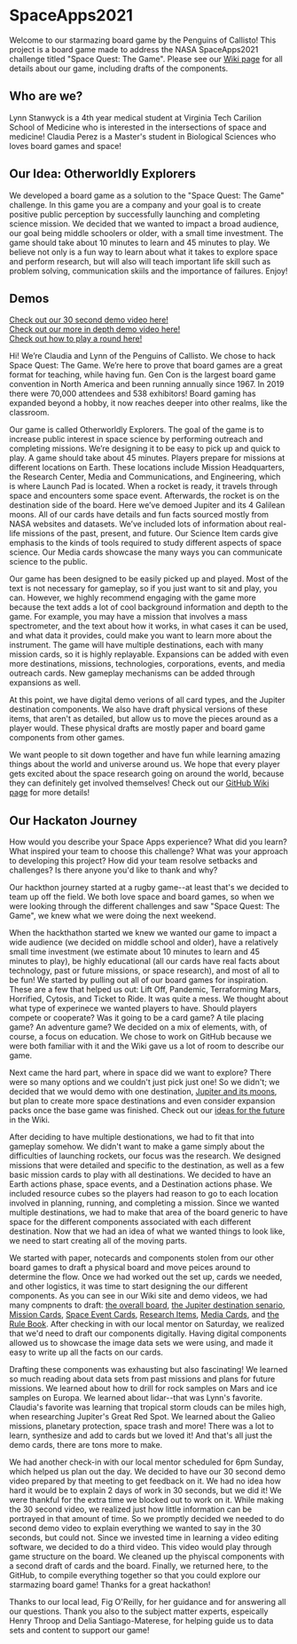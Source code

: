# SpaceApps2021
Welcome to our starmazing board game by the Penguins of Callisto! This project is a board game made to address the NASA SpaceApps2021 challenge titled "Space Quest: The Game". Please see our [Wiki page](https://github.com/lkstanwyck/SpaceApps2021/wiki) for all details about our game, including drafts of the components.

## Who are we?

Lynn Stanwyck is a 4th year medical student at Virginia Tech Carilion School of Medicine who is interested in the intersections of space and medicine!
Claudia Perez is a Master's student in Biological Sciences who loves board games and space!


## Our Idea: Otherworldly Explorers
We developed a board game as a solution to the "Space Quest: The Game" challenge. In this game you are a company and your goal is to create positive public perception by successfully launching and completing science mission. We decided that we wanted to impact a broad audience, our goal being middle schoolers or older, with a small time investment. The game should take about 10 minutes to learn and 45 minutes to play. We believe not only is a fun way to learn about what it takes to explore space and perform research, but will also will teach important life skill such as problem solving, communication skiils and the importance of failures. Enjoy!


## Demos

[Check out our 30 second demo video here!](https://youtu.be/OQqrTKpcdfU)          
[Check out our more in depth demo video here!](https://youtu.be/ifjC1pgIFUM)          
[Check out how to play a round here!](https://youtu.be/OQqrTKpcdfU)

Hi! We’re Claudia and Lynn of the Penguins of Callisto. We chose to hack Space Quest: The Game. We’re here to prove that board games are a great format for teaching, while having fun. Gen Con is the largest board game convention in North America and been running annually since 1967. In 2019 there were 70,000 attendees and 538 exhibitors! Board gaming has expanded beyond a hobby, it now reaches deeper into other realms, like the classroom.

Our game is called Otherworldly Explorers. The goal of the game is to increase public interest in space science by performing outreach and completing missions. We’re designing it to be easy to pick up and quick to play. A game should take about 45 minutes. Players prepare for missions at different locations on Earth. These locations include Mission Headquarters, the Research Center, Media and Communications, and Engineering, which is where Launch Pad is located. When a rocket is ready, it travels through space and encounters some space event. Afterwards, the rocket is on the destination side of the board. Here we’ve demoed Jupiter and its 4 Galilean moons. All of our cards have details and fun facts sourced mostly from NASA websites and datasets. We’ve included lots of information about real-life missions of the past, present, and future. Our Science Item cards give emphasis to the kinds of tools required to study different aspects of space science. Our Media cards showcase the many ways you can communicate science to the public.  

Our game has been designed to be easily picked up and played. Most of the text is not necessary for gameplay, so if you just want to sit and play, you can. However, we highly recommend engaging with the game more because the text adds a lot of cool background information and depth to the game. For example, you may have a mission that involves a mass spectrometer, and the text about how it works, in what cases it can be used, and what data it provides, could make you want to learn more about the instrument. The game will have multiple destinations, each with many mission cards, so it is highly replayable. Expansions can be added with even more destinations, missions, technologies, corporations, events, and media outreach cards. New gameplay mechanisms can be added through expansions as well. 

At this point, we have digital demo verions of all card types, and the Jupiter destination components. We also have draft physical versions of these items, that aren't as detailed, but allow us to move the pieces around as a player would. These physical drafts are mostly paper and board game components from other games. 

We want people to sit down together and have fun while learning amazing things about the world and universe around us. We hope that every player gets excited about the space research going on around the world, because they can definitely get involved themselves! Check out our [GitHub Wiki page](https://github.com/lkstanwyck/SpaceApps2021/wiki) for more details!


## Our Hackaton Journey

How would you describe your Space Apps experience? What did you learn? What inspired your team to choose this challenge? What was your approach to developing this project? How did your team resolve setbacks and challenges? Is there anyone you'd like to thank and why?

Our hackthon journey started at a rugby game--at least that's we decided to team up off the field. We both love space and board games, so when we were looking through the different challenges and saw "Space Quest: The Game", we knew what we were doing the next weekend.

When the hackthathon started we knew we wanted our game to impact a wide audience (we decided on middle school and older), have a relatively small time investment (we estimate about 10 minutes to learn and 45 minutes to play), be highly educational (all our cards have real facts about technology, past or future missions, or space research), and most of all to be fun! We started by pulling out all of our board games for inspiration. These are a few that helped us out: Lift Off, Pandemic, Terraforming Mars, Horrified, Cytosis, and Ticket to Ride. It was quite a mess. We thought about what type of experinece we wanted players to have. Should players compete or cooperate? Was it going to be a card game? A tile placing game? An adventure game? We decided on a mix of elements, with, of course, a focus on education. We chose to work on GitHub because we were both familiar with it and the Wiki gave us a lot of room to describe our game. 

Next came the hard part, where in space did we want to explore? There were so many options and we couldn't just pick just one! So we didn't; we decided that we would demo with one destination, [Jupiter and its moons](https://github.com/lkstanwyck/SpaceApps2021/wiki/Destinations), but plan to create more space destinations and even consider expansion packs once the base game was finished. Check out our [ideas for the future](https://github.com/lkstanwyck/SpaceApps2021/wiki/The-Future) in the Wiki. 

After deciding to have multiple destionations, we had to fit that into gameplay somehow. We didn't want to make a game simply about the difficulties of launching rockets, our focus was the research. We designed missions that were detailed and specific to the destination, as well as a few basic mission cards to play with all destinations. We decided to have an Earth actions phase, space events, and a Destination actions phase. We included resource cubes so the players had reason to go to each location involved in planning, running, and completing a mission. Since we wanted multiple destinations, we had to make that area of the board generic to have space for the different components associated with each different destination. Now that we had an idea of what we wanted things to look like, we need to start creating all of the moving parts. 

We started with paper, notecards and components stolen from our other board games to draft a physical board and move peices around to determine the flow. Once we had worked out the set up, cards we needed, and other logistics, it was time to start designing the our different components. As you can see in our Wiki site and demo videos, we had many compnents to draft: [the overall board](https://github.com/lkstanwyck/SpaceApps2021/wiki), [the Jupiter destination senario](https://github.com/lkstanwyck/SpaceApps2021/wiki/Destinations), [Mission Cards](https://github.com/lkstanwyck/SpaceApps2021/wiki/Missions-Cards), [Space Event Cards](https://github.com/lkstanwyck/SpaceApps2021/wiki/Space-Event-Cards), [Research Items](https://github.com/lkstanwyck/SpaceApps2021/wiki/Research-Item-Cards), [Media Cards](https://github.com/lkstanwyck/SpaceApps2021/wiki/Earth#media-cards), and [the Rule Book](https://github.com/lkstanwyck/SpaceApps2021/wiki/Rule-Book). After checking in with our local mentor on Saturday, we realized that we'd need to draft our components digitally. Having digital components allowed us to showcase the image data sets we were using, and made it easy to write up all the facts on our cards. 

Drafting these components was exhausting but also fascinating! We learned so much reading about data sets from past missions and plans for future missions. We learned about how to drill for rock samples on Mars and ice samples on Europa. We learned about lidar--that was Lynn's favorite. Claudia's favorite was learning that tropical storm clouds can be miles high, when researching Jupiter's Great Red Spot. We learned about the Galieo missions, planetary protection, space trash and more! There was a lot to learn, synthesize and add to cards but we loved it! And that's all just the demo cards, there are tons more to make. 

We had another check-in with our local mentor scheduled for 6pm Sunday, which helped us plan out the day. We decided to have our 30 second demo video prepared by that meeting to get feedback on it.  We had no idea how hard it would be to explain 2 days of work in 30 seconds, but we did it! We were thankful for the extra time we blocked out to work on it. While making the 30 second video, we realized just how little information can be portrayed in that amount of time. So we promptly decided we needed to do second demo video to explain everything we wanted to say in the 30 seconds, but could not. Since we invested time in learning a video editing software, we decided to do a third video. This video would play through game structure on the board. We cleaned up the phyiscal components with a second draft of cards and the board. Finally, we returned here, to the GitHub, to compile everything together so that you could explore our starmazing board game! Thanks for a great hackathon!

Thanks to our local lead, Fig O'Reilly, for her guidance and for answering all our questions. Thank you also to the subject matter experts, espeically Henry Throop and Delia Santiago-Materese, for helping guide us to data sets and content to support our game!




